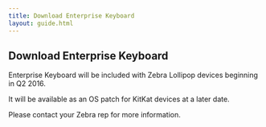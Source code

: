```yaml
---
title: Download Enterprise Keyboard
layout: guide.html
---
```


## Download Enterprise Keyboard

Enterprise Keyboard will be included with Zebra Lollipop devices beginning in Q2 2016. 

It will be available as an OS patch for KitKat devices at a later date. 

Please contact your Zebra rep for more information. 